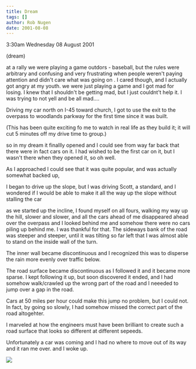 ```yaml
---
title: Dream
tags: []
author: Rob Nugen
date: 2001-08-08
---
```


<p class=date>3:30am Wednesday 08 August 2001</p>

<p class=note>(dream)</p>

<p class=dream>at a rally we were playing a game
outdors - baseball, but the rules were arbitrary and
confusing and very frustrating when people weren't
paying attention and didn't care what was going on . 
I cared though, and I actually got angry at my youth. 
we were just playing a game and I got mad for losing. 
I knew that I shouldn't be getting mad, but I just
couldnt't help it.  I was trying to not yell and be
all mad....</p>

<p class=dream>Driving my car north on I-45 toward
church, I got to use the exit to the overpass to
woodlands parkway for the first time since it was
built.</p>

<p>(This has been quite exciting fo me to watch in
real life as they build it; it will cut 5 minutes off
my drive time to group.)</p>

<p class=dream>so in my dream it finallly opened and I
could see from way far back that there were in fact
cars on it.  I had wished to be the first car on it,
but I wasn't there when they opened it, so oh
well.</p>

<p class=dream>As I approached I could see that it was
quite popular, and was actually somewhat backed up,
</p>

<p class=dream>I began to drive up the slope, but I
was driving Scott, a standard, and I wondered if I
would be able to make it all the way up the slope
without stalling the car</p>

<p class=dream>as we started up the incline, I found
myself on all fours, walking my way up the hill,
slower and slower, and all the cars ahead of me 
disappeared ahead over the overpass and I looked
behind me and somehow there were no cars piling up
behind me.  I was thankful for that.  The sideways
bank of the road was steeper and steeper, until it was
tilting so far left that I was almost able to stand on
the inside wall of the turn.</p>

<p class=dream>The inner wall became discontinuous and
I recognized this was  to disperse the rain more
evenly  over traffic below.</p>

<p class=dream>The road surface became discontinuous 
as I followed it and it became more sparse.  I kept
following it up, but soon discovered it ended, and I
had somehow walk/crawled up the wrong part of the road
and I neeeded to jump over a gap in the road.   </p>

<p class=dream>Cars at 50 miles per hour could make
this jump no problem, but I could not.  In fact, by
going so slowly, I had somehow missed the correct part
of the road altogehter.  </p>

<p class=dream>I marveled at how the engineers must
have been brilliant to create such a road surface that
looks so different at different sepeeds.</p>

<p class=dream>Unfortunately a car was coming and I
had no where to move out of its way and it ran me
over. and I woke up.</p>

<p><img src="/images/rob/wL-ROB.gif"/></p>
